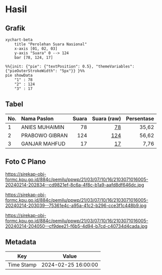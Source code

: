 # Hasil

## Grafik

```mermaid
xychart-beta
    title "Perolehan Suara Nasional"
    x-axis [01, 02, 03]
    y-axis "Suara" 0 --> 124
    bar [78, 124, 17]
```

```mermaid
%%{init: {"pie": {"textPosition": 0.5}, "themeVariables": {"pieOuterStrokeWidth": "5px"}} }%%
pie showData
    "1" : 78
    "2" : 124
    "3" : 17
```

## Tabel

| No. | Nama Paslon    | Suara | Suara (raw) | Persentase |
|:--- |:-------------- | -----:| -----------:| ----------:|
| 1   | ANIES MUHAIMIN | 78    | [78][p-1]   | 35,62      |
| 2   | PRABOWO GIBRAN | 124   | [124][p-2]  | 56,62      |
| 3   | GANJAR MAHFUD  | 17    | [17][p-3]   | 7,76       |


[p-1]: https://github.com/gigit-pemilu/pemilu-2024/blob/main/pilpres/hitung-suara/sub/21-kepulauan-riau/sub/03-natuna/sub/07-bunguran-timur/sub/1016-ranai-darat/sub/005-tps/sub/paslon-1.txt
[p-2]: https://github.com/gigit-pemilu/pemilu-2024/blob/main/pilpres/hitung-suara/sub/21-kepulauan-riau/sub/03-natuna/sub/07-bunguran-timur/sub/1016-ranai-darat/sub/005-tps/sub/paslon-2.txt
[p-3]: https://github.com/gigit-pemilu/pemilu-2024/blob/main/pilpres/hitung-suara/sub/21-kepulauan-riau/sub/03-natuna/sub/07-bunguran-timur/sub/1016-ranai-darat/sub/005-tps/sub/paslon-3.txt

## Foto C Plano

https://sirekap-obj-formc.kpu.go.id/884c/pemilu/ppwp/21/03/07/10/16/2103071016005-20240214-202834--cd9821ef-8c6a-4f8c-b1a9-aafd8df646dc.jpg

https://sirekap-obj-formc.kpu.go.id/884c/pemilu/ppwp/21/03/07/10/16/2103071016005-20240214-203039--75361e4c-a95a-41c2-b296-cce3f1c448b9.jpg

https://sirekap-obj-formc.kpu.go.id/884c/pemilu/ppwp/21/03/07/10/16/2103071016005-20240214-204050--cf9dee21-f6b5-4d94-b7cd-c40734d4cada.jpg


## Metadata

| Key        | Value               |
| ---------- | ------------------- |
| Time Stamp | 2024-02-25 16:00:00 |



